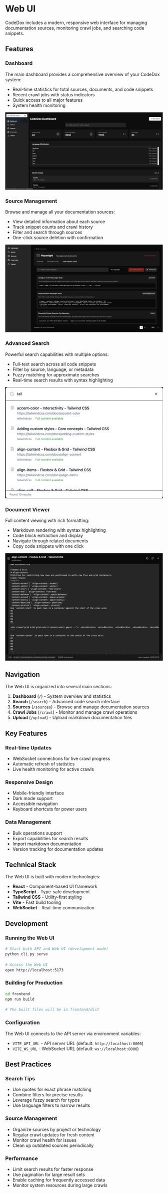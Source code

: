 # Web UI

CodeDox includes a modern, responsive web interface for managing documentation sources, monitoring crawl jobs, and searching code snippets.

## Features

### Dashboard
The main dashboard provides a comprehensive overview of your CodeDox system:
- Real-time statistics for total sources, documents, and code snippets
- Recent crawl jobs with status indicators
- Quick access to all major features
- System health monitoring

![CodeDox Dashboard](../screenshots/WebUI-Dashboard.webp)

### Source Management
Browse and manage all your documentation sources:
- View detailed information about each source
- Track snippet counts and crawl history
- Filter and search through sources
- One-click source deletion with confirmation

![Source Detail View](../screenshots/WebUI-Source-Detail.webp)

### Advanced Search
Powerful search capabilities with multiple options:
- Full-text search across all code snippets
- Filter by source, language, or metadata
- Fuzzy matching for approximate searches
- Real-time search results with syntax highlighting

![Fuzzy Page Search](../screenshots/WebUI-Fuzzy-Page-Search.webp)

### Document Viewer
Full content viewing with rich formatting:
- Markdown rendering with syntax highlighting
- Code block extraction and display
- Navigate through related documents
- Copy code snippets with one click

![Full Content View](../screenshots/WebUI-Full-Content-View.webp)

## Navigation

The Web UI is organized into several main sections:

1. **Dashboard** (`/`) - System overview and statistics
2. **Search** (`/search`) - Advanced code search interface
3. **Sources** (`/sources`) - Browse and manage documentation sources
4. **Crawl Jobs** (`/crawl`) - Monitor and manage crawl operations
5. **Upload** (`/upload`) - Upload markdown documentation files

## Key Features

### Real-time Updates
- WebSocket connections for live crawl progress
- Automatic refresh of statistics
- Live health monitoring for active crawls

### Responsive Design
- Mobile-friendly interface
- Dark mode support
- Accessible navigation
- Keyboard shortcuts for power users

### Data Management
- Bulk operations support
- Export capabilities for search results
- Import markdown documentation
- Version tracking for documentation updates

## Technical Stack

The Web UI is built with modern technologies:
- **React** - Component-based UI framework
- **TypeScript** - Type-safe development
- **Tailwind CSS** - Utility-first styling
- **Vite** - Fast build tooling
- **WebSocket** - Real-time communication

## Development

### Running the Web UI

```bash
# Start both API and Web UI (development mode)
python cli.py serve

# Access the Web UI
open http://localhost:5173
```

### Building for Production

```bash
cd frontend
npm run build

# The built files will be in frontend/dist
```

### Configuration

The Web UI connects to the API server via environment variables:
- `VITE_API_URL` - API server URL (default: `http://localhost:8000`)
- `VITE_WS_URL` - WebSocket URL (default: `ws://localhost:8000`)

## Best Practices

### Search Tips
- Use quotes for exact phrase matching
- Combine filters for precise results
- Leverage fuzzy search for typos
- Use language filters to narrow results

### Source Management
- Organize sources by project or technology
- Regular crawl updates for fresh content
- Monitor crawl health for issues
- Clean up outdated sources periodically

### Performance
- Limit search results for faster response
- Use pagination for large result sets
- Enable caching for frequently accessed data
- Monitor system resources during large crawls